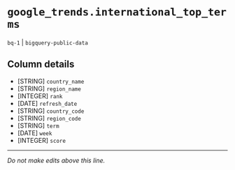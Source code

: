 # `google_trends.international_top_terms`
`bq-1` | `bigquery-public-data`

## Column details
* [STRING]    `country_name`
* [STRING]    `region_name`
* [INTEGER]   `rank`
* [DATE]      `refresh_date`
* [STRING]    `country_code`
* [STRING]    `region_code`
* [STRING]    `term`
* [DATE]      `week`
* [INTEGER]   `score`

-------------------------------------------------------------------------------
*Do not make edits above this line.*

